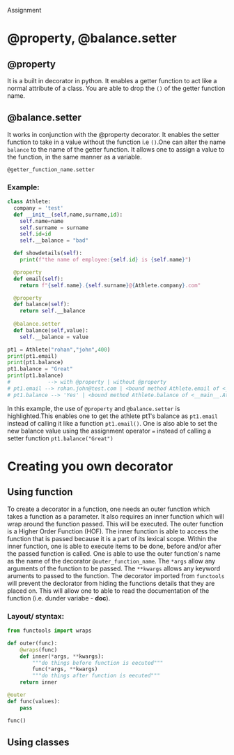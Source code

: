 Assignment
# @property,  @balance.setter
## @property

It is a built in decorator in python. It enables a getter function to act like a normal attribute of a class. You are able to drop the `()` of the getter function name.

## @balance.setter

It works in conjunction with the @property decorator. It enables the setter function to take in a value without the function i.e `()`.One can alter the name `balance` to the name of the getter function. It allows one to assign a value to the function, in the same manner as a variable.

`@getter_function_name.setter`

### Example:
```python
class Athlete:
  company = 'test'
  def __init__(self,name,surname,id):
    self.name=name
    self.surname = surname
    self.id=id
    self.__balance = "bad"

  def showdetails(self):
    print(f"the name of employee:{self.id} is {self.name}")

  @property
  def email(self):
    return f"{self.name}.{self.surname}@{Athlete.company}.com"

  @property
  def balance(self):
    return self.__balance
    
  @balance.setter
  def balance(self,value):
    self.__balance = value

pt1 = Athlete("rohan","john",400)
print(pt1.email)
print(pt1.balance)
pt1.balance = "Great"
print(pt1.balance)
#            --> with @property | without @property
# pt1.email --> rohan.john@test.com | <bound method Athlete.email of <__main__.Athlete object at (memory location)>
# pt1.balance --> 'Yes' | <bound method Athlete.balance of <__main__.Athlete object at (memory location)>
```

In this example, the use of `@property` and `@balance.setter` is highlighted.This enables
one to get the athlete pt1's balance as `pt1.email` instead of calling it like a function `pt1.email()`. One is also able to set the new balance value using the assignment operator `=` instead of calling a setter function `pt1.balance("Great")`
 
# Creating you own decorator 

## Using function

To create a decorator in a function, one needs an outer function which takes a function as a parameter. It also requires an inner function which will wrap around the function passed. This will be executed. The outer function is a Higher Order Function (HOF). The inner function is able to access the function that is passed because it is a part of its lexical scope. Within the inner function, one is able to execute items to be done, before and/or after the passed function is called. One is able to use the outer function's name as the name of the decorator `@outer_function_name`. The `*args` allow any arguments of the function to be passed. The `**kwargs` allows any keyword aruments to passed to the function. The decorator imported from `functools` will prevent the declorator from hiding the functions details that they are placed on. This will allow one to able to read the documentation of the function (i.e. dunder variabe - __doc__).  

### Layout/ styntax:

```python
from functools import wraps

def outer(func):
    @wraps(func)
    def inner(*args, **kwargs):
        """do things before function is eecuted"""
        func(*args, **kwargs)
        """do things after function is eecuted"""
    return inner

@outer
def func(values):
    pass

func()
```


## Using classes